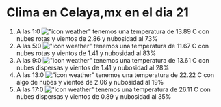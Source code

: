 # Clima en Celaya,mx en el dia 21

1. A las 1:0 !["icon weather"](http://openweathermap.org/img/w/04n.png) tenemos una temperatura de 13.89 C con nubes rotas y  vientos de 2.86 y nubosidad al 73%
1. A las 5:0 !["icon weather"](http://openweathermap.org/img/w/04n.png) tenemos una temperatura de 11.67 C con nubes rotas y  vientos de 1.41 y nubosidad al 83%
1. A las 9:0 !["icon weather"](http://openweathermap.org/img/w/03d.png) tenemos una temperatura de 13.61 C con nubes dispersas y  vientos de 1.41 y nubosidad al 28%
1. A las 13:0 !["icon weather"](http://openweathermap.org/img/w/02d.png) tenemos una temperatura de 22.22 C con algo de nubes y  vientos de 2.06 y nubosidad al 19%
1. A las 17:0 !["icon weather"](http://openweathermap.org/img/w/03d.png) tenemos una temperatura de 26.11 C con nubes dispersas y  vientos de 0.89 y nubosidad al 35%
